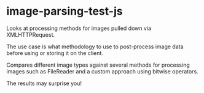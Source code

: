 image-parsing-test-js
=====================

Looks at processing methods for images pulled down via XMLHTTPRequest.

The use case is what methodology to use to post-process image data before using or storing it on the client.

Compares different image types against several methods for processing images such as FileReader and a custom approach using bitwise operators.

The results may surprise you!

